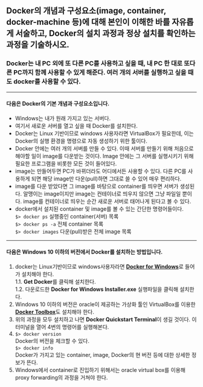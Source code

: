 Docker의 개념과 구성요소(image, container, docker-machine 등)에 대해 본인이 이해한 바를 자유롭게 서술하고, Docker의 설치 과정과 정상 설치를 확인하는 과정을 기술하시오.
--------------------------------------------------------------------------------

### Docker는 내 PC 외에 또 다른 PC를 사용하고 싶을 때, 내 PC 한 대로 또다른 PC까지 함께 사용할 수 있게 해준다. 여러 개의 서버를 실행하고 싶을 때도 docker를 사용할 수 있다.

- - - - - - - - - - - - - - - - - - - - - - - - - - - - - - - - - - - - - - - - - - - -
#### 다음은 Docker의 기본 개념과 구성요소입니다.

* Windows는 내가 원래 가지고 있는 서버다.<br />
* 여기서 새로운 서버를 열고 싶을 때 Docker를 설치한다. <br />
* Docker는 Linux 기반이므로 windows 사용자라면 VirtualBox가 필요한데, 이는 Docker의 실행 환경을 명령으로 자동 생성하기 위한 툴이다.
* Docker 안에는 여러 개의 서버를 만들 수 있다. 이때 서버를 만들기 위해 처음으로 해야할 일이 image를 다운받는 것이다. Image 안에는 그 서버를 실행시키기 위해 필요한 프로그램을 비롯한 모든 것이 들어있다.<br />
* image는 만들어두면 PC가 바뀌더라도 어디에서든 사용할 수 있다. 다른 PC를 사용하게 되면 해당 image만 다운(pull)하면 그대로 쓸 수 있어 매우 편리하다.<br />
* image를 다운 받았다면 그 image를 바탕으로 container를 띄우면 서버가 생성된다. 알맹이는 image이지만 image는 컨테이너로 띄우지 않으면 그냥 파일일 뿐이다. image를 컨테이너로 띄우는 순간 새로운 서버로 태어나게 된다고 볼 수 있다.<br />
* docker에서 설치된 container 및 image를 볼 수 있는 간단한 명령어들이다.<br />
`$> docker ps` 실행중인 container(서버) 목록<br />
`$> docker ps -a` 전체 container 목록 <br />
`$> docker images` 다운(pull)받은 전체 image 목록 <br />

- - - - - - - - - - - - - - - - - - - - - - - - - - - - - - - - - - - - - - - - - - - -
#### 다음은 Windows 10 이하의 버전에서 Docker를 설치하는 방법입니다.
1. docker는 Linux기반이므로 windows사용자라면 [**Docker for Windows**](https://store.docker.com/editions/community/docker-ce-desktop-windows)로 들어가 설치해야 한다.<br />
1.1. **Get Docker**를 클릭해 설치한다.<br />
1.2. 다운로드한 **Docker for Windows Installer.exe** 실행파일을 클릭해 설치한다.<br />
2. Windows 10 이하의 버전은 oracle이 제공하는 가상화 툴인 VirtualBox를 이용한 [**Docker Toolbox**](https://docs.docker.com/toolbox/toolbox_install_windows/)도 설치해야 한다.<br />
3. 위의 과정을 모두 설치하고 나면 **Docker Quickstart Terminal**이 생길 것이다. 이 터미널을 열어 4번의 명령어를 실행해본다. <br />
4. `$> docker version`<br /> 
Docker의 버전을 체크할 수 있다.<br />
`$> docker info`<br />
Docker가 가지고 있는 container, image, Docker의 현 버전 등에 대한 상세한 정보가 뜬다.<br />
5. Windows에서 container로 진입하기 위해서는 oracle virtual box를 이용해 proxy forwarding의 과정을 거쳐야 한다.
